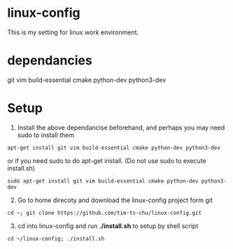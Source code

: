 # linux-config
This is my setting for linux work environment.

# dependancies
git vim build-essential cmake python-dev python3-dev

# Setup
1. Install the above dependancise beforehand, and perhaps you may need sudo to install them
```
apt-get install git vim build-essential cmake python-dev python3-dev
```
or if you need sudo to do apt-get install. (Do not use sudo to execute install.sh)
```
sudo apt-get install git vim build-essential cmake python-dev python3-dev
```

2. Go to home direcoty and download the linux-config project form git
```
cd ~; git clone https://github.com/tim-ts-chu/linux-config.git
```

3. cd into linux-config and run **./install.sh** to setup by shell script
```
cd ~/linux-config; ./install.sh
```
